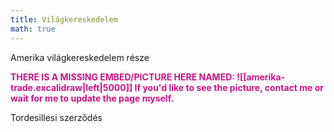 ```yaml
---
title: Világkereskedelem
math: true
---
```

Amerika világkereskedelem része

<p style='color: MediumVioletRed;'><b>THERE IS A MISSING EMBED/PICTURE HERE NAMED: ![[amerika-trade.excalidraw|left|5000]]
If you'd like to see the picture, contact me or wait for me to update the page myself. </b></p>

Tordesillesi szerződés
